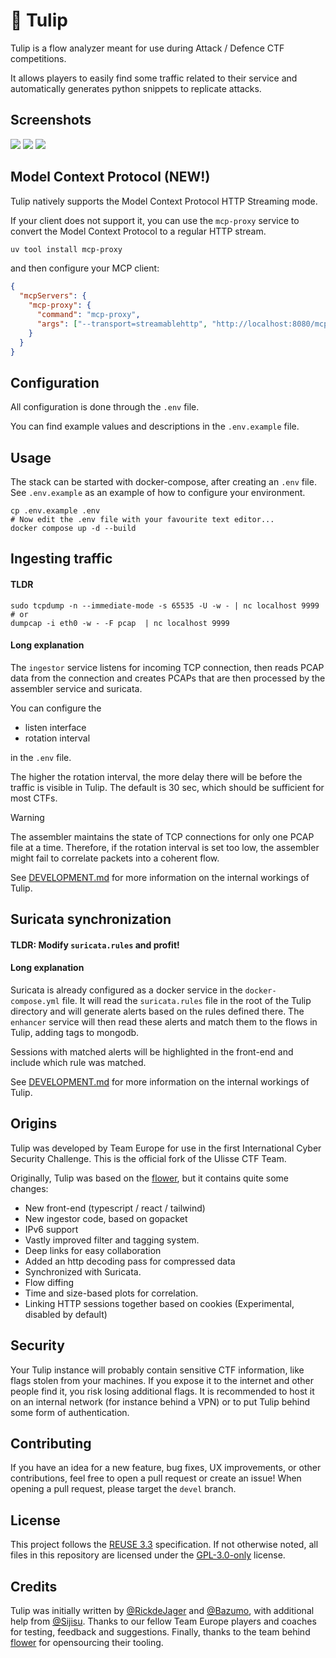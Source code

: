 <!--
SPDX-FileCopyrightText: 2018 - 2019 Nicolò Mazzucato <nicomazz@users.noreply.github.com>
SPDX-FileCopyrightText: 2018 Marco Squarcina <lavish@users.noreply.github.com>
SPDX-FileCopyrightText: 2018 nicomazz <nicolmazzucato@me.com>
SPDX-FileCopyrightText: 2018 nicomazz_dell <nicolmazzucato@me.com>
SPDX-FileCopyrightText: 2018 wert310 <310wert@gmail.com>
SPDX-FileCopyrightText: 2019 Emiliano Ciavatta <emiliano.ciavatta@studio.unibo.it>
SPDX-FileCopyrightText: 2020 nicomazz <nicomazz97@gmail.com>
SPDX-FileCopyrightText: 2022 Rick de Jager <rickdejager99@gmail.com>
SPDX-FileCopyrightText: 2022 Sijisu <mail@sijisu.eu>
SPDX-FileCopyrightText: 2024 - 2025 Eyad Issa <eyadlorenzo@gmail.com>

SPDX-License-Identifier: GPL-3.0-only
-->

# 🌷 Tulip

Tulip is a flow analyzer meant for use during Attack / Defence CTF competitions.

It allows players to easily find some traffic related to their service and automatically generates python snippets to replicate attacks.

## Screenshots

![](./demo_images/demo1.png)
![](./demo_images/demo2.png)
![](./demo_images/demo3.png)

## Model Context Protocol (NEW!)

Tulip natively supports the Model Context Protocol HTTP Streaming mode.

If your client does not support it, you can use the `mcp-proxy` service to convert the Model Context Protocol to a regular HTTP stream.

```sh
uv tool install mcp-proxy
```

and then configure your MCP client:

```json
{
  "mcpServers": {
    "mcp-proxy": {
      "command": "mcp-proxy",
      "args": ["--transport=streamablehttp", "http://localhost:8080/mcp"]
    }
  }
}
```

## Configuration

All configuration is done through the `.env` file.

You can find example values and descriptions in the `.env.example` file.

## Usage

The stack can be started with docker-compose, after creating an `.env` file. See `.env.example` as an example of how to configure your environment.

```shell
cp .env.example .env
# Now edit the .env file with your favourite text editor...
docker compose up -d --build
```

## Ingesting traffic

#### TLDR

```
sudo tcpdump -n --immediate-mode -s 65535 -U -w - | nc localhost 9999
# or
dumpcap -i eth0 -w - -F pcap  | nc localhost 9999
```

#### Long explanation

The `ingestor` service listens for incoming TCP connection, then reads PCAP data from the connection and creates PCAPs that are then processed by the assembler service and suricata.

You can configure the

- listen interface
- rotation interval

in the `.env` file.

The higher the rotation interval, the more delay there will be before the traffic is visible in Tulip. The default is 30 sec, which should be sufficient for most CTFs.

> [!WARNING]
> The assembler maintains the state of TCP connections for only one PCAP file at a time. Therefore, if the rotation interval is set too low, the assembler might fail to correlate packets into a coherent flow.

See [DEVELOPMENT.md](DEVELOPMENT.md) for more information on the internal workings of Tulip.

## Suricata synchronization

#### TLDR: Modify `suricata.rules` and profit!

#### Long explanation

Suricata is already configured as a docker service in the `docker-compose.yml` file. It will read the `suricata.rules` file in the root of the Tulip directory and will generate alerts based on the rules defined there. The `enhancer` service will then read these alerts and match them to the flows in Tulip, adding tags to mongodb.

Sessions with matched alerts will be highlighted in the front-end and include which rule was matched.

See [DEVELOPMENT.md](DEVELOPMENT.md) for more information on the internal workings of Tulip.

## Origins

Tulip was developed by Team Europe for use in the first International Cyber Security Challenge. This is the official fork of the Ulisse CTF Team.

Originally, Tulip was based on the [flower](https://github.com/secgroup/flower), but it contains quite some changes:

- New front-end (typescript / react / tailwind)
- New ingestor code, based on gopacket
- IPv6 support
- Vastly improved filter and tagging system.
- Deep links for easy collaboration
- Added an http decoding pass for compressed data
- Synchronized with Suricata.
- Flow diffing
- Time and size-based plots for correlation.
- Linking HTTP sessions together based on cookies (Experimental, disabled by default)

## Security

Your Tulip instance will probably contain sensitive CTF information, like flags stolen from your machines. If you expose it to the internet and other people find it, you risk losing additional flags. It is recommended to host it on an internal network (for instance behind a VPN) or to put Tulip behind some form of authentication.

## Contributing

If you have an idea for a new feature, bug fixes, UX improvements, or other contributions, feel free to open a pull request or create an issue!
When opening a pull request, please target the `devel` branch.

## License

This project follows the [REUSE 3.3](https://reuse.software/spec-3.3/) specification. If not otherwise noted, all files in this repository are licensed under the [GPL-3.0-only](https://spdx.org/licenses/GPL-3.0-only.html) license.

## Credits

Tulip was initially written by [@RickdeJager](https://github.com/rickdejager) and [@Bazumo](https://github.com/bazumo), with additional help from [@Sijisu](https://github.com/sijisu).
Thanks to our fellow Team Europe players and coaches for testing, feedback and suggestions. Finally, thanks to the team behind [flower](https://github.com/secgroup/flower) for opensourcing their tooling.
